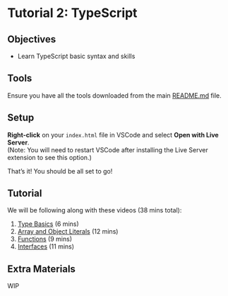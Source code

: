 # Tutorial 2: TypeScript

## Objectives
- Learn TypeScript basic syntax and skills

## Tools
Ensure you have all the tools downloaded from the main [README.md](../README.md) file.

## Setup

**Right-click** on your `index.html` file in VSCode and select **Open with Live Server**.  
   (Note: You will need to restart VSCode after installing the Live Server extension to see this option.)

That’s it! You should be all set to go!

## Tutorial

We will be following along with these videos (38 mins total):
1. [Type Basics](https://www.youtube.com/watch?v=WcRgpER7i_g&list=PL4cUxeGkcC9gNhFQgS4edYLqP7LkZcFMN&index=3&ab_channel=NetNinja) (6 mins)
2. [Array and Object Literals](https://www.youtube.com/watch?v=xfARW1qGRwg&list=PL4cUxeGkcC9gNhFQgS4edYLqP7LkZcFMN&index=5&ab_channel=NetNinja) (12 mins)
3. [Functions](https://www.youtube.com/watch?v=34xpwykL4Uc&list=PL4cUxeGkcC9gNhFQgS4edYLqP7LkZcFMN&index=6&ab_channel=NetNinja) (9 mins)
4. [Interfaces](https://www.youtube.com/watch?v=BysWJvdPVJc&list=PL4cUxeGkcC9gNhFQgS4edYLqP7LkZcFMN&index=9&ab_channel=NetNinja) (11 mins)

## Extra Materials

WIP